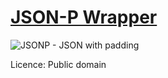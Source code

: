 # [JSON-P Wrapper](http://jsonp.ru/)

![JSONP - JSON with padding](http://jsonp.ru/intro.png)

Licence: Public domain